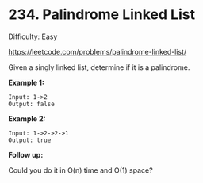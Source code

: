 # 234. Palindrome Linked List

Difficulty: Easy

https://leetcode.com/problems/palindrome-linked-list/

Given a singly linked list, determine if it is a palindrome.

**Example 1:**
```
Input: 1->2
Output: false
```

**Example 2:**
```
Input: 1->2->2->1
Output: true
```

**Follow up:**

Could you do it in O(n) time and O(1) space?
